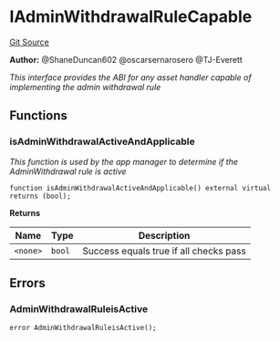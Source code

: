 # IAdminWithdrawalRuleCapable
[Git Source](https://github.com/thrackle-io/rules-protocol/blob/32fc908f43bfbb804e52e049074d30ce661a637a/src/token/IAdminWithdrawalRuleCapable.sol)

**Author:**
@ShaneDuncan602 @oscarsernarosero @TJ-Everett

*This interface provides the ABI for any asset handler capable of implementing the admin withdrawal rule*


## Functions
### isAdminWithdrawalActiveAndApplicable

*This function is used by the app manager to determine if the AdminWithdrawal rule is active*


```solidity
function isAdminWithdrawalActiveAndApplicable() external virtual returns (bool);
```
**Returns**

|Name|Type|Description|
|----|----|-----------|
|`<none>`|`bool`|Success equals true if all checks pass|


## Errors
### AdminWithdrawalRuleisActive

```solidity
error AdminWithdrawalRuleisActive();
```

